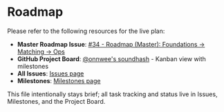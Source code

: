# Roadmap

Please refer to the following resources for the live plan:

- **Master Roadmap Issue**: [#34 - Roadmap (Master): Foundations → Matching → Ops](https://github.com/onnwee/soundhash/issues/34)
- **GitHub Project Board**: [@onnwee's soundhash](https://github.com/users/onnwee/projects) - Kanban view with milestones
- **All Issues**: [Issues page](https://github.com/onnwee/soundhash/issues)
- **Milestones**: [Milestones page](https://github.com/onnwee/soundhash/milestones)

This file intentionally stays brief; all task tracking and status live in Issues, Milestones, and the Project Board.
